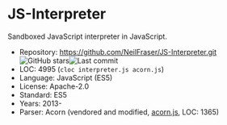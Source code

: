 # JS-Interpreter

Sandboxed JavaScript interpreter in JavaScript.

* Repository: https://github.com/NeilFraser/JS-Interpreter.git <img src="https://img.shields.io/github/stars/NeilFraser/JS-Interpreter?label=&style=flat-square" alt="GitHub stars" title="GitHub stars"><img src="https://img.shields.io/github/last-commit/NeilFraser/JS-Interpreter?label=&style=flat-square" alt="Last commit" title="Last commit">
* LOC:        4995 (`cloc interpreter.js acorn.js`)
* Language:   JavaScript (ES5)
* License:    Apache-2.0
* Standard:   ES5
* Years:      2013-
* Parser:     Acorn (vendored and modified, [acorn.js](https://github.com/NeilFraser/JS-Interpreter/blob/master/acorn.js), LOC: 1365)
